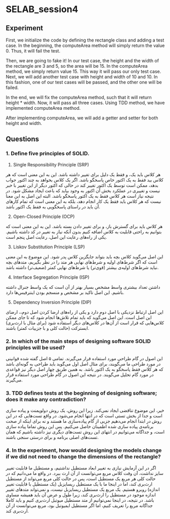 # SELAB_session4

## Experiment

First, we initialize the code by defining the rectangle class and adding a test case. In the beginning, the computeArea method will simply return the value 0. Thus, it will fail the test.

Then, we are going to fake it! In our test case, the height and the width of the rectangle are 3 and 5, so the area will be 15. In the computeArea method, we simply return value 15. This way it will pass our only test case. Next, we will add another test case with height and width of 10 and 10. In this fashion, one of our test cases will be passed, and the other one will be failed.

In the end, we will fix the computeArea method, such that it will return height * width. Now, it will pass all three cases. Using TDD method, we have implemented computeArea method.

After implementing computeArea, we will add a getter and setter for both height and width.


## Questions

### 1. Define five principles of SOLID.

1) Single Responsibility Principle (SRP)

هر کلاس باید یک، و فقط یک دلیل برای تغییر داشته باشد. این به این معنی است که هر کلاس بید فقط به یک اکتور خاص پاسخگو باشد. اگر یک کلاس بخواهد به چند اکتور جواب بدهد، ممکن است توسط یک اکتور تغییر کند در حالی که اکتور  دیگر از این تغییر با خبر نیست و تغییری در عملکرد بخش‌ آن اکتور به وجود بیاید که باعث ایجاد مشکل شود. در نتیجه نیاز است هر کلاس فقط به یک اکتور پاسخگو باشد. البته این اصل به این معنا نیست که هر کلاس باید فقط یک کار انجام دهد، بلکه به این معنی است که تمام کار‌های آن باید در راستای پاسخگویی به فقط یک اکتور باشد.
 
2) Open-Closed Principle (OCP)

هر کلاس باید برای گسترش باز، و برای تغییر دادن بسته باشد. این به این معنی است که بتوانیم به راحتی قابلیت به کلاس اضافه کنیم بدون آنکه نیاز به تغییر در کد داشته باشیم. یکی از راه‌های رعایت این اصل، رعایت اصل پنجم است. 

3) Liskov Substitution Principle (LSP)

این اصل می‌گوید کلاس بچه باید بتواند جایگزین کلاس پدر شود. این موضوع به این معنی است که اگر شرط‌‌های اولیه و شرط‌های نهایی هر متد را در نظر بگیریم، متد‌های بچه نباید شرط‌های اولیه‌ی بیشتر (قوی‌تر) یا شرط‌های نهایی کمتر (ضعیف‌تر) داشته باشد.

4) Interface Segregation Principle (ISP)

داشتن تعداد بیشتری واسط مشخص بسیار بهتر از آن است که یک واسط جنرال داشته باشیم. این اصل تاکید بر مشخص و منسجم بودن اینترفیس‌ها دارد.

5) Dependency Inversion Principle (DIP)

این اصل ارتباط نزدیکی با اصل دوم دارد و یکی از راه‌های ارضا کردن اصل دوم،، ارضای این اصل است. این اصل می‌گوید که باید تمام تلاش‌ها انجام شود که تا جای ممکن کلاس‌هایی که قرار است از آن‌ها در کلاس‌های دیگر استفاده شود (برای مثال با ارث‌بری) ابسترکت (حالت کلی و با جزییات کمتر) باشند.


### 2. In which of the main steps of designing software SOLID principles will be used?

این اصول در گام طراحی مورد استفاده قرار می‌گیرند. تمامی ۵ اصل گفته شده قوانینی در مورد طراحی ما می‌گویند، برای مثال اصل اول می‌گوید باید طراحی به گونه‌ای باشد که هر کلاس فقط پاسخگو به یک اکتور باشد. به همین طریق چهار اصل دیگر نیز قواعدی در مورد گام تحلیل می‌گویند. در نتیجه این اصول در گام طراحی مورد استفاده قرار می‌گیرند.

### 3. TDD defines tests at the beginning of designing software; does it make any contradiction?

خیر، این موضوع تناقضی ایجاد نمی‌کند. زیرا این روش، یک روش دولوپمنت و پیاده سازی است و جدا از بخش تستی است که در انتها انجام می‌شود. در واقع تست‌هایی که در این روش در ابتدا انجام می‌دهیم جزیی از گام پیاده‌سازی ما هستند و نه برای اینکه از صحت برنامه‌ی پیاده سازی شده اطمینان حاصل می‌کنیم. پس این روش تماما پیاده سازی است، و جداگانه می‌توانیم در انتهای این روش تست‌های دیگری نیز داشته باشیم که همان تست‌های اصلی برنامه و برای درستی سنجی باشند.

### 4. In the experiment, how would designing the models change if we did not need to change the dimensions of the rectangle?

اگر در این آزمایش نیازی به تغییر ابعاد مستطیل نداشتیم، و مستطیل ما قابلیت تغییر سایز نداشت، آن وقت کلاس مربع می‌توانست از آن ارث ببرد. در واقع ما می‌دانیم که در حالت کلی هر مربع یک مستطیل است، پس در حالت کلی مربع می‌تواند از مستطیل ارث‌بری کند، اما در اینجا ما با یک مستطیل ریسایزبل (یک مستطیل با قابلیت تغییر اندازه) روبرو هستیم. یک مربع یک مستطیل ریسایزبل نیست، و نمی‌تواند متد‌های تغییر اندازه موجود در مستطیل را ارث‌بری کند، زیرا طول و عرض آن باید همیشه مساوی باشد. در نتیجه، در اینجا نمی‌توانیم از متد مستطیل میوتبل ارث‌بری کنیم و باید کاملا جداگانه مربع را تعریف کنیم، اما اگر مستطیل ایمیوتبل بود، مربع می‌توانست از آن ارث‌بری کند.